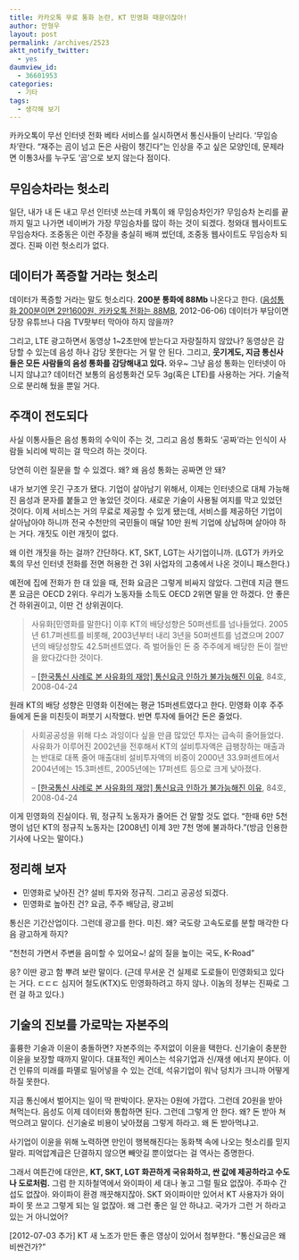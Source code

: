 ```yaml
---
title: 카카오톡 무료 통화 논란, KT 민영화 때문이잖아!
author: 안형우
layout: post
permalink: /archives/2523
aktt_notify_twitter:
  - yes
daumview_id:
  - 36601953
categories:
  - 기타
tags:
  - 생각해 보기
---
```

카카오톡이 무선 인터넷 전화 베타 서비스를 실시하면서 통신사들이 난리다. &#8216;무임승차&#8217;란다. &#8220;재주는 곰이 넘고 돈은 사람이 챙긴다&#8221;는 인상을 주고 싶은 모양인데, 문제라면 이통3사를 누구도 &#8216;곰&#8217;으로 보지 않는다 점이다.

## 무임승차라는 헛소리

일단, 내가 내 돈 내고 무선 인터넷 쓰는데 카톡이 왜 무임승차인가? 무임승차 논리를 끝까지 밀고 나가면 네이버가 가장 무임승차를 많이 하는 것이 되겠다. 청와대 웹사이트도 무임승차다. 조중동은 이런 주장을 충실히 배껴 썼던데, 조중동 웹사이트도 무임승차 되겠다. 진짜 이런 헛소리가 없다.

## 데이터가 폭증할 거라는 헛소리

데이터가 폭증할 거라는 말도 헛소리다. **200분 통화에 88Mb** 나온다고 한다. ([음성통화 200분이면 2만1600원, 카카오톡 전화는 88MB][1], 2012-06-06) 데이터가 부담이면 당장 유튜브나 다음 TV팟부터 막아야 하지 않을까?

그리고, LTE 광고하면서 동영상 1~2초만에 받는다고 자랑질하지 않았나? 동영상은 감당할 수 있는데 음성 하나 감당 못한다는 거 말 안 된다. 그리고, **웃기게도, 지금 통신사들은 모든 사람들의 음성 통화를 감당해내고 있다.** 와우~ 그냥 음성 통화는 인터넷이 아니지 않냐고? 데이터건 보통의 음성통화건 모두 3g(혹은 LTE)를 사용하는 거다. 기술적으로 분리해 뒀을 뿐일 거다.

## 주객이 전도되다

사실 이통사들은 음성 통화의 수익이 주는 것, 그리고 음성 통화도 &#8216;공짜&#8217;라는 인식이 사람들 뇌리에 박히는 걸 막으려 하는 것이다.

당연히 이런 질문을 할 수 있겠다. 왜? 왜 음성 통화는 공짜면 안 돼?

내가 보기엔 웃긴 구조가 됐다. 기업이 살아남기 위해서, 이제는 인터넷으로 대체 가능해진 음성과 문자를 붙들고 안 놓았던 것이다. 새로운 기술이 사용될 여지를 막고 있었던 것이다. 이제 서비스는 거의 무료로 제공할 수 있게 됐는데, 서비스를 제공하던 기업이 살아남아야 하니까 전국 수천만의 국민들이 매달 10만 원씩 기업에 상납하며 살아야 하는 거다. 개짓도 이런 개짓이 없다.

왜 이런 개짓을 하는 걸까? 간단하다. KT, SKT, LGT는 사기업이니까. (LGT가 카카오톡의 무선 인터넷 전화를 전면 허용한 건 3위 사업자의 고충에서 나온 것이니 패스한다.)

예전에 집에 전화가 한 대 있을 때, 전화 요금은 그렇게 비싸지 않았다. 그런데 지금 핸드폰 요금은 OECD 2위다. 우리가 노동자들 소득도 OECD 2위면 말을 안 하겠다. 안 좋은 건 하위권이고, 이딴 건 상위권이다.

> 사유화[민영화를 말한다] 이후 KT의 배당성향은 50퍼센트를 넘나들었다. 2005년 61.7퍼센트를 비롯해, 2003년부터 내리 3년을 50퍼센트를 넘겼으며 2007년의 배당성향도 42.5퍼센트였다. 즉 벌어들인 돈 중 주주에게 배당한 돈이 절반을 왔다갔다한 것이다.
> 
> &#8211; [[한국통신 사례로 본 사유화의 재앙] 통신요금 인하가 불가능해진 이유][2], 84호, 2008-04-24

원래 KT의 배당 성향은 민영화 이전에는 평균 15퍼센트였다고 한다. 민영화 이후 주주들에게 돈을 미친듯이 퍼붓기 시작했다. 반면 투자에 들어간 돈은 줄었다.

> 사회공공성을 위해 다소 과잉이다 싶을 만큼 많았던 투자는 급속히 줄어들었다. 사유화가 이루어진 2002년을 전후해서 KT의 설비투자액은 급팽창하는 매출과는 반대로 대폭 줄어 매출대비 설비투자액의 비중이 2000년 33.9퍼센트에서 2004년에는 15.3퍼센트, 2005년에는 17퍼센트 등으로 크게 낮아졌다.
> 
> &#8211; [[한국통신 사례로 본 사유화의 재앙] 통신요금 인하가 불가능해진 이유][2], 84호, 2008-04-24

이게 민영화의 진실이다. 뭐, 정규직 노동자가 줄어든 건 말할 것도 없다. &#8220;한때 6만 5천 명이 넘던 KT의 정규직 노동자는 [2008년] 이제 3만 7천 명에 불과하다.&#8221;(방금 인용한 기사에 나오는 말이다.)

## 정리해 보자

*   민영화로 낮아진 건? 설비 투자와 정규직. 그리고 공공성 되겠다.
*   민영화로 높아진 건? 요금, 주주 배당금, 광고비

통신은 기간산업이다. 그런데 광고를 한다. 미친. 왜? 국도랑 고속도로를 분할 매각한 다음 광고하게 하지?

&#8220;천천히 가면서 주변을 음미할 수 있어요~! 삶의 질을 높이는 국도, K-Road&#8221;

응? 이딴 광고 함 뿌려 보란 말이다. (근데 무서운 건 실제로 도로들이 민영화되고 있다는 거다. ㄷㄷㄷ 심지어 철도(KTX)도 민영화하려고 하지 않나. 이놈의 정부는 진짜로 그런 걸 하고 있다.)

## 기술의 진보를 가로막는 자본주의

훌륭한 기술과 이윤이 충돌하면? 자본주의는 주저없이 이윤을 택한다. 신기술이 충분한 이윤을 보장할 때까지 말이다. 대표적인 케이스는 석유기업과 신/재생 에너지 분야다. 이건 인류의 미래를 파멸로 밀어넣을 수 있는 건데, 석유기업이 워낙 덩치가 크니까 어떻게 하질 못한다.

지금 통신에서 벌어지는 일이 딱 판박이다. 문자는 0원에 가깝다. 그런데 20원을 받아 쳐먹는다. 음성도 이제 데이터와 통합하면 된다. 그런데 그렇게 안 한다. 왜? 돈 받아 쳐먹으려고 말이다. 신기술로 비용이 낮아졌음 그렇게 하라고. 왜 돈 받아먹냐고.

사기업이 이윤을 위해 노력하면 만인이 행복해진다는 동화책 속에 나오는 헛소리를 믿지 말라. 피억압계급은 단결하지 않으면 빼앗길 뿐이었다는 걸 역사는 증명한다.

그래서 여튼간에 대안은, **KT, SKT, LGT 화끈하게 국유화하고, 싼 값에 제공하라고 수도나 도로처럼.** 그럼 한 지하철역에서 와이파이 세 대나 놓고 그럴 필요 없잖아. 주파수 간섭도 없잖아. 와이파이 환경 깨끗해지잖아. SKT 와이파이만 있어서 KT 사용자가 와이파이 못 쓰고 그렇게 되는 일 없잖아. 왜 그런 좋은 일 안 하냐고. 국가가 그런 거 하라고 있는 거 아니었어?

[2012-07-03 추가] KT 새 노조가 만든 좋은 영상이 있어서 첨부한다. “통신요금은 왜 비싼건가?”

<div class="video-container">
  <div class="video-container__inner">
  </div>
</div>

 [1]: http://www.mediatoday.co.kr/news/articleView.html?idxno=102953
 [2]: http://left21.com/article/5234